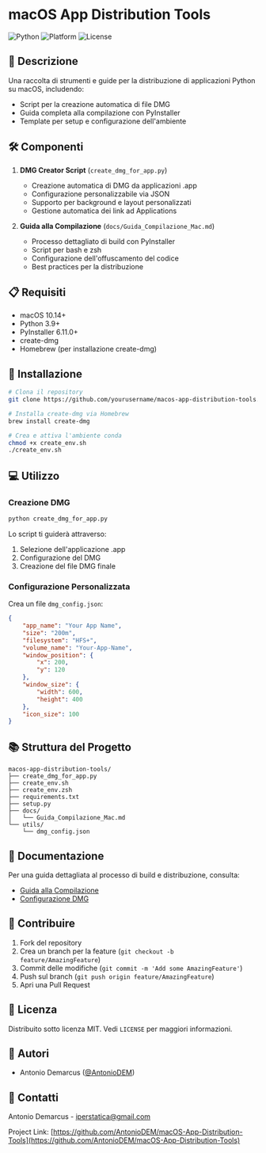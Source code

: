# macOS App Distribution Tools

![Python](https://img.shields.io/badge/Python-3.9+-blue.svg)
![Platform](https://img.shields.io/badge/platform-macOS-lightgray)
![License](https://img.shields.io/badge/License-MIT-yellow.svg)

## 📝 Descrizione
Una raccolta di strumenti e guide per la distribuzione di applicazioni Python su macOS, includendo:
- Script per la creazione automatica di file DMG
- Guida completa alla compilazione con PyInstaller
- Template per setup e configurazione dell'ambiente

## 🛠️ Componenti
1. **DMG Creator Script** (`create_dmg_for_app.py`)
   - Creazione automatica di DMG da applicazioni .app
   - Configurazione personalizzabile via JSON
   - Supporto per background e layout personalizzati
   - Gestione automatica dei link ad Applications

2. **Guida alla Compilazione** (`docs/Guida_Compilazione_Mac.md`)
   - Processo dettagliato di build con PyInstaller
   - Script per bash e zsh
   - Configurazione dell'offuscamento del codice
   - Best practices per la distribuzione

## 📋 Requisiti
- macOS 10.14+
- Python 3.9+
- PyInstaller 6.11.0+
- create-dmg
- Homebrew (per installazione create-dmg)

## 🚀 Installazione
```bash
# Clona il repository
git clone https://github.com/yourusername/macos-app-distribution-tools.git

# Installa create-dmg via Homebrew
brew install create-dmg

# Crea e attiva l'ambiente conda
chmod +x create_env.sh
./create_env.sh
```

## 💻 Utilizzo

### Creazione DMG
```python
python create_dmg_for_app.py
```

Lo script ti guiderà attraverso:
1. Selezione dell'applicazione .app
2. Configurazione del DMG
3. Creazione del file DMG finale

### Configurazione Personalizzata
Crea un file `dmg_config.json`:
```json
{
    "app_name": "Your App Name",
    "size": "200m",
    "filesystem": "HFS+",
    "volume_name": "Your-App-Name",
    "window_position": {
        "x": 200,
        "y": 120
    },
    "window_size": {
        "width": 600,
        "height": 400
    },
    "icon_size": 100
}
```

## 📚 Struttura del Progetto
```plaintext
macos-app-distribution-tools/
├── create_dmg_for_app.py
├── create_env.sh
├── create_env.zsh
├── requirements.txt
├── setup.py
├── docs/
│   └── Guida_Compilazione_Mac.md
└── utils/
    └── dmg_config.json
```

## 📖 Documentazione
Per una guida dettagliata al processo di build e distribuzione, consulta:
- [Guida alla Compilazione](docs/Guida_Compilazione_Mac.md)
- [Configurazione DMG](docs/dmg_configuration.md)

## 🤝 Contribuire
1. Fork del repository
2. Crea un branch per la feature (`git checkout -b feature/AmazingFeature`)
3. Commit delle modifiche (`git commit -m 'Add some AmazingFeature'`)
4. Push sul branch (`git push origin feature/AmazingFeature`)
5. Apri una Pull Request

## 📄 Licenza
Distribuito sotto licenza MIT. Vedi `LICENSE` per maggiori informazioni.

## 👥 Autori
- Antonio Demarcus ([@AntonioDEM](https://github.com/AntonioDEM))

## 📧 Contatti
Antonio Demarcus - iperstatica@gmail.com

Project Link: [https://github.com/AntonioDEM/macOS-App-Distribution-Tools](https://github.com/AntonioDEM/macOS-App-Distribution-Tools)
